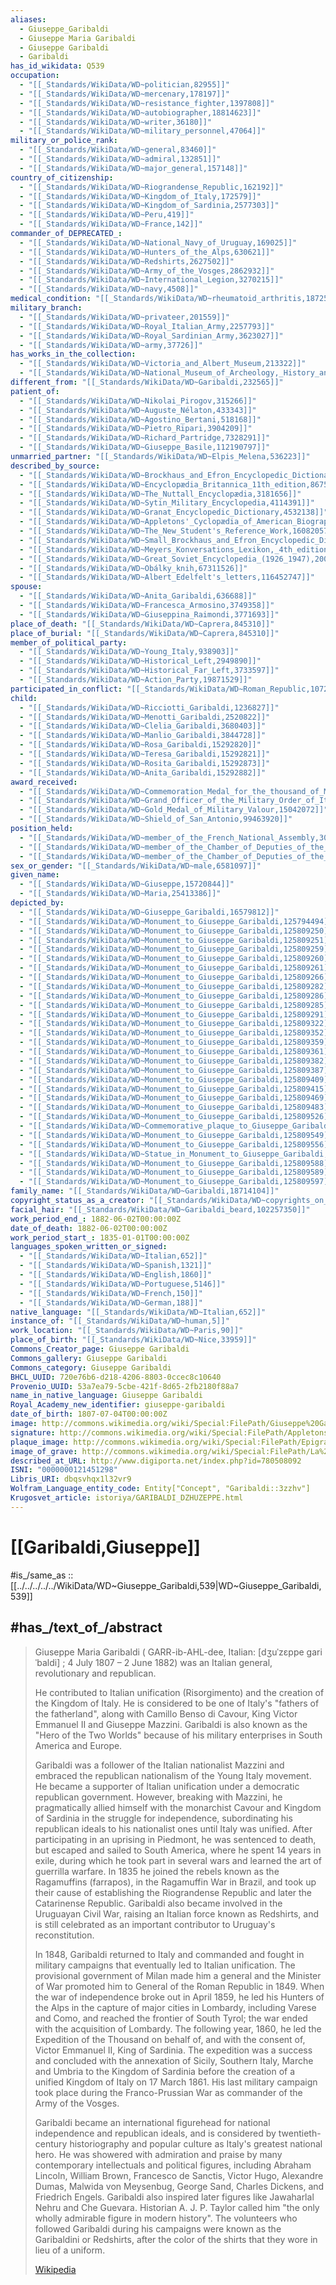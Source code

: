 ```yaml
---
aliases:
  - Giuseppe_Garibaldi
  - Giuseppe Maria Garibaldi
  - Giuseppe Garibaldi
  - Garibaldi
has_id_wikidata: Q539
occupation:
  - "[[_Standards/WikiData/WD~politician,82955]]"
  - "[[_Standards/WikiData/WD~mercenary,178197]]"
  - "[[_Standards/WikiData/WD~resistance_fighter,1397808]]"
  - "[[_Standards/WikiData/WD~autobiographer,18814623]]"
  - "[[_Standards/WikiData/WD~writer,36180]]"
  - "[[_Standards/WikiData/WD~military_personnel,47064]]"
military_or_police_rank:
  - "[[_Standards/WikiData/WD~general,83460]]"
  - "[[_Standards/WikiData/WD~admiral,132851]]"
  - "[[_Standards/WikiData/WD~major_general,157148]]"
country_of_citizenship:
  - "[[_Standards/WikiData/WD~Riograndense_Republic,162192]]"
  - "[[_Standards/WikiData/WD~Kingdom_of_Italy,172579]]"
  - "[[_Standards/WikiData/WD~Kingdom_of_Sardinia,2577303]]"
  - "[[_Standards/WikiData/WD~Peru,419]]"
  - "[[_Standards/WikiData/WD~France,142]]"
commander_of_DEPRECATED_:
  - "[[_Standards/WikiData/WD~National_Navy_of_Uruguay,169025]]"
  - "[[_Standards/WikiData/WD~Hunters_of_the_Alps,630621]]"
  - "[[_Standards/WikiData/WD~Redshirts,2627502]]"
  - "[[_Standards/WikiData/WD~Army_of_the_Vosges,2862932]]"
  - "[[_Standards/WikiData/WD~International_Legion,3270215]]"
  - "[[_Standards/WikiData/WD~navy,4508]]"
medical_condition: "[[_Standards/WikiData/WD~rheumatoid_arthritis,187255]]"
military_branch:
  - "[[_Standards/WikiData/WD~privateer,201559]]"
  - "[[_Standards/WikiData/WD~Royal_Italian_Army,2257793]]"
  - "[[_Standards/WikiData/WD~Royal_Sardinian_Army,3623027]]"
  - "[[_Standards/WikiData/WD~army,37726]]"
has_works_in_the_collection:
  - "[[_Standards/WikiData/WD~Victoria_and_Albert_Museum,213322]]"
  - "[[_Standards/WikiData/WD~National_Museum_of_Archeology,_History_and_Art,2585886]]"
different_from: "[[_Standards/WikiData/WD~Garibaldi,232565]]"
patient_of:
  - "[[_Standards/WikiData/WD~Nikolai_Pirogov,315266]]"
  - "[[_Standards/WikiData/WD~Auguste_Nélaton,433343]]"
  - "[[_Standards/WikiData/WD~Agostino_Bertani,518168]]"
  - "[[_Standards/WikiData/WD~Pietro_Ripari,3904209]]"
  - "[[_Standards/WikiData/WD~Richard_Partridge,7328291]]"
  - "[[_Standards/WikiData/WD~Giuseppe_Basile,112190797]]"
unmarried_partner: "[[_Standards/WikiData/WD~Elpis_Melena,536223]]"
described_by_source:
  - "[[_Standards/WikiData/WD~Brockhaus_and_Efron_Encyclopedic_Dictionary,602358]]"
  - "[[_Standards/WikiData/WD~Encyclopædia_Britannica_11th_edition,867541]]"
  - "[[_Standards/WikiData/WD~The_Nuttall_Encyclopædia,3181656]]"
  - "[[_Standards/WikiData/WD~Sytin_Military_Encyclopedia,4114391]]"
  - "[[_Standards/WikiData/WD~Granat_Encyclopedic_Dictionary,4532138]]"
  - "[[_Standards/WikiData/WD~Appletons'_Cyclopædia_of_American_Biography,12912667]]"
  - "[[_Standards/WikiData/WD~The_New_Student's_Reference_Work,16082057]]"
  - "[[_Standards/WikiData/WD~Small_Brockhaus_and_Efron_Encyclopedic_Dictionary,19180675]]"
  - "[[_Standards/WikiData/WD~Meyers_Konversations_Lexikon,_4th_edition_(1885_1890),19219752]]"
  - "[[_Standards/WikiData/WD~Great_Soviet_Encyclopedia_(1926_1947),20078554]]"
  - "[[_Standards/WikiData/WD~Obálky_knih,67311526]]"
  - "[[_Standards/WikiData/WD~Albert_Edelfelt's_letters,116452747]]"
spouse:
  - "[[_Standards/WikiData/WD~Anita_Garibaldi,636688]]"
  - "[[_Standards/WikiData/WD~Francesca_Armosino,3749358]]"
  - "[[_Standards/WikiData/WD~Giuseppina_Raimondi,3771693]]"
place_of_death: "[[_Standards/WikiData/WD~Caprera,845310]]"
place_of_burial: "[[_Standards/WikiData/WD~Caprera,845310]]"
member_of_political_party:
  - "[[_Standards/WikiData/WD~Young_Italy,938903]]"
  - "[[_Standards/WikiData/WD~Historical_Left,2949890]]"
  - "[[_Standards/WikiData/WD~Historical_Far_Left,3733597]]"
  - "[[_Standards/WikiData/WD~Action_Party,19871529]]"
participated_in_conflict: "[[_Standards/WikiData/WD~Roman_Republic,1072140]]"
child:
  - "[[_Standards/WikiData/WD~Ricciotti_Garibaldi,1236827]]"
  - "[[_Standards/WikiData/WD~Menotti_Garibaldi,2520822]]"
  - "[[_Standards/WikiData/WD~Clelia_Garibaldi,3680403]]"
  - "[[_Standards/WikiData/WD~Manlio_Garibaldi,3844728]]"
  - "[[_Standards/WikiData/WD~Rosa_Garibaldi,15292820]]"
  - "[[_Standards/WikiData/WD~Teresa_Garibaldi,15292821]]"
  - "[[_Standards/WikiData/WD~Rosita_Garibaldi,15292873]]"
  - "[[_Standards/WikiData/WD~Anita_Garibaldi,15292882]]"
award_received:
  - "[[_Standards/WikiData/WD~Commemoration_Medal_for_the_thousand_of_Marsala,1354737]]"
  - "[[_Standards/WikiData/WD~Grand_Officer_of_the_Military_Order_of_Italy,14762312]]"
  - "[[_Standards/WikiData/WD~Gold_Medal_of_Military_Valour,15042072]]"
  - "[[_Standards/WikiData/WD~Shield_of_San_Antonio,99463920]]"
position_held:
  - "[[_Standards/WikiData/WD~member_of_the_French_National_Assembly,3044918]]"
  - "[[_Standards/WikiData/WD~member_of_the_Chamber_of_Deputies_of_the_Kingdom_of_Italy,20058666]]"
  - "[[_Standards/WikiData/WD~member_of_the_Chamber_of_Deputies_of_the_Kingdom_of_Sardinia,21767514]]"
sex_or_gender: "[[_Standards/WikiData/WD~male,6581097]]"
given_name:
  - "[[_Standards/WikiData/WD~Giuseppe,15720844]]"
  - "[[_Standards/WikiData/WD~Maria,25413386]]"
depicted_by:
  - "[[_Standards/WikiData/WD~Giuseppe_Garibaldi,16579812]]"
  - "[[_Standards/WikiData/WD~Monument_to_Giuseppe_Garibaldi,125794494]]"
  - "[[_Standards/WikiData/WD~Monument_to_Giuseppe_Garibaldi,125809250]]"
  - "[[_Standards/WikiData/WD~Monument_to_Giuseppe_Garibaldi,125809251]]"
  - "[[_Standards/WikiData/WD~Monument_to_Giuseppe_Garibaldi,125809259]]"
  - "[[_Standards/WikiData/WD~Monument_to_Giuseppe_Garibaldi,125809260]]"
  - "[[_Standards/WikiData/WD~Monument_to_Giuseppe_Garibaldi,125809261]]"
  - "[[_Standards/WikiData/WD~Monument_to_Giuseppe_Garibaldi,125809266]]"
  - "[[_Standards/WikiData/WD~Monument_to_Giuseppe_Garibaldi,125809282]]"
  - "[[_Standards/WikiData/WD~Monument_to_Giuseppe_Garibaldi,125809286]]"
  - "[[_Standards/WikiData/WD~Monument_to_Giuseppe_Garibaldi,125809285]]"
  - "[[_Standards/WikiData/WD~Monument_to_Giuseppe_Garibaldi,125809291]]"
  - "[[_Standards/WikiData/WD~Monument_to_Giuseppe_Garibaldi,125809322]]"
  - "[[_Standards/WikiData/WD~Monument_to_Giuseppe_Garibaldi,125809352]]"
  - "[[_Standards/WikiData/WD~Monument_to_Giuseppe_Garibaldi,125809359]]"
  - "[[_Standards/WikiData/WD~Monument_to_Giuseppe_Garibaldi,125809361]]"
  - "[[_Standards/WikiData/WD~Monument_to_Giuseppe_Garibaldi,125809382]]"
  - "[[_Standards/WikiData/WD~Monument_to_Giuseppe_Garibaldi,125809387]]"
  - "[[_Standards/WikiData/WD~Monument_to_Giuseppe_Garibaldi,125809409]]"
  - "[[_Standards/WikiData/WD~Monument_to_Giuseppe_Garibaldi,125809415]]"
  - "[[_Standards/WikiData/WD~Monument_to_Giuseppe_Garibaldi,125809469]]"
  - "[[_Standards/WikiData/WD~Monument_to_Giuseppe_Garibaldi,125809483]]"
  - "[[_Standards/WikiData/WD~Monument_to_Giuseppe_Garibaldi,125809526]]"
  - "[[_Standards/WikiData/WD~Commemorative_plaque_to_Giuseppe_Garibaldi,125809528]]"
  - "[[_Standards/WikiData/WD~Monument_to_Giuseppe_Garibaldi,125809549]]"
  - "[[_Standards/WikiData/WD~Monument_to_Giuseppe_Garibaldi,125809556]]"
  - "[[_Standards/WikiData/WD~Statue_in_Monument_to_Giuseppe_Garibaldi,125809561]]"
  - "[[_Standards/WikiData/WD~Monument_to_Giuseppe_Garibaldi,125809588]]"
  - "[[_Standards/WikiData/WD~Monument_to_Giuseppe_Garibaldi,125809589]]"
  - "[[_Standards/WikiData/WD~Monument_to_Giuseppe_Garibaldi,125809597]]"
family_name: "[[_Standards/WikiData/WD~Garibaldi,18714104]]"
copyright_status_as_a_creator: "[[_Standards/WikiData/WD~copyrights_on_works_have_expired,71887839]]"
facial_hair: "[[_Standards/WikiData/WD~Garibaldi_beard,102257350]]"
work_period_end_: 1882-06-02T00:00:00Z
date_of_death: 1882-06-02T00:00:00Z
work_period_start_: 1835-01-01T00:00:00Z
languages_spoken_written_or_signed:
  - "[[_Standards/WikiData/WD~Italian,652]]"
  - "[[_Standards/WikiData/WD~Spanish,1321]]"
  - "[[_Standards/WikiData/WD~English,1860]]"
  - "[[_Standards/WikiData/WD~Portuguese,5146]]"
  - "[[_Standards/WikiData/WD~French,150]]"
  - "[[_Standards/WikiData/WD~German,188]]"
native_language: "[[_Standards/WikiData/WD~Italian,652]]"
instance_of: "[[_Standards/WikiData/WD~human,5]]"
work_location: "[[_Standards/WikiData/WD~Paris,90]]"
place_of_birth: "[[_Standards/WikiData/WD~Nice,33959]]"
Commons_Creator_page: Giuseppe Garibaldi
Commons_gallery: Giuseppe Garibaldi
Commons_category: Giuseppe Garibaldi
BHCL_UUID: 720e76b6-d218-4206-8803-0ccec8c10640
Provenio_UUID: 53a7ea79-5cbe-421f-8d65-2fb2180f88a7
name_in_native_language: Giuseppe Garibaldi
Royal_Academy_new_identifier: giuseppe-garibaldi
date_of_birth: 1807-07-04T00:00:00Z
image: http://commons.wikimedia.org/wiki/Special:FilePath/Giuseppe%20Garibaldi%201861.jpg
signature: http://commons.wikimedia.org/wiki/Special:FilePath/Appletons%27%20Garibaldi%20Giuseppe%20signature.png
plaque_image: http://commons.wikimedia.org/wiki/Special:FilePath/Epigrafe%20a%20Giuseppe%20Garibaldi.jpg
image_of_grave: http://commons.wikimedia.org/wiki/Special:FilePath/La%20Maddalena%2C%20compendio%20garibaldino%20di%20Caprera%20%2839%29.jpg
described_at_URL: http://www.digiporta.net/index.php?id=780508092
ISNI: "0000000121451298"
Libris_URI: dbqsvhqx1l32vr9
Wolfram_Language_entity_code: Entity["Concept", "Garibaldi::3zzhv"]
Krugosvet_article: istoriya/GARIBALDI_DZHUZEPPE.html
---
```


# [[Garibaldi,Giuseppe]] 

#is_/same_as :: [[../../../../../WikiData/WD~Giuseppe_Garibaldi,539|WD~Giuseppe_Garibaldi,539]] 
## #has_/text_of_/abstract 

> Giuseppe Maria Garibaldi ( GARR-ib-AHL-dee, Italian: [dʒuˈzɛppe ɡariˈbaldi] ; 
> 4 July 1807 – 2 June 1882) was an Italian general, revolutionary and republican. 
> 
> He contributed to Italian unification (Risorgimento) and the creation of the Kingdom of Italy. He is considered to be one of Italy's "fathers of the fatherland", along with Camillo Benso di Cavour, King Victor Emmanuel II and Giuseppe Mazzini. Garibaldi is also known as the "Hero of the Two Worlds" because of his military enterprises in South America and Europe.
>
> Garibaldi was a follower of the Italian nationalist Mazzini and embraced the republican nationalism of the Young Italy movement. He became a supporter of Italian unification under a democratic republican government. However, breaking with Mazzini, he pragmatically allied himself with the monarchist Cavour and Kingdom of Sardinia in the struggle for independence, subordinating his republican ideals to his nationalist ones until Italy was unified. After participating in an uprising in Piedmont, he was sentenced to death, but escaped and sailed to South America, where he spent 14 years in exile, during which he took part in several wars and learned the art of guerrilla warfare. In 1835 he joined the rebels known as the Ragamuffins (farrapos), in the Ragamuffin War in Brazil, and took up their cause of establishing the Riograndense Republic and later the Catarinense Republic. Garibaldi also became involved in the Uruguayan Civil War, raising an Italian force known as Redshirts, and is still celebrated as an important contributor to Uruguay's reconstitution.
>
> In 1848, Garibaldi returned to Italy and commanded and fought in military campaigns that eventually led to Italian unification. The provisional government of Milan made him a general and the Minister of War promoted him to General of the Roman Republic in 1849. When the war of independence broke out in April 1859, he led his Hunters of the Alps in the capture of major cities in Lombardy, including Varese and Como, and reached the frontier of South Tyrol; the war ended with the acquisition of Lombardy. The following year, 1860, he led the Expedition of the Thousand on behalf of, and with the consent of, Victor Emmanuel II, King of Sardinia. The expedition was a success and concluded with the annexation of Sicily, Southern Italy, Marche and Umbria to the Kingdom of Sardinia before the creation of a unified Kingdom of Italy on 17 March 1861. His last military campaign took place during the Franco-Prussian War as commander of the Army of the Vosges.
>
> Garibaldi became an international figurehead for national independence and republican ideals, and is considered by twentieth-century historiography and popular culture as Italy's greatest national hero. He was showered with admiration and praise by many contemporary intellectuals and political figures, including Abraham Lincoln, William Brown, Francesco de Sanctis, Victor Hugo, Alexandre Dumas, Malwida von Meysenbug, George Sand, Charles Dickens, and Friedrich Engels. Garibaldi also inspired later figures like Jawaharlal Nehru and Che Guevara. Historian A. J. P. Taylor called him "the only wholly admirable figure in modern history". The volunteers who followed Garibaldi during his campaigns were known as the Garibaldini or Redshirts, after the color of the shirts that they wore in lieu of a uniform.
>
> [Wikipedia](https://en.wikipedia.org/wiki/Giuseppe%20Garibaldi) 

